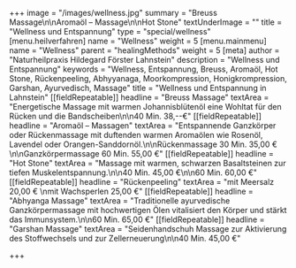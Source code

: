 +++
image = "/images/wellness.jpg"
summary = "Breuss Massage\n\nAromaöl – Massage\n\nHot Stone"
textUnderImage = ""
title = "Wellness und Entspannung"
type = "special/wellness"
[menu.heilverfahren]
name = "Wellness"
weight = 5
[menu.mainmenu]
name = "Wellness"
parent = "healingMethods"
weight = 5
[meta]
author = "Naturheilpraxis Hildegard Förster Lahnstein"
description = "Wellness und Entspannung"
keywords = "Wellness, Entspannung, Breuss, Aromaöl, Hot Stone, Rückenpeeling, Abhyyanaga, Moorkompression, Honigkrompression, Garshan, Ayurvedisch, Massage"
title = "Wellness und Entspannung in Lahnstein"
[[fieldRepeatable]]
headline = "Breuss Massage"
textArea = "Energetische Massage mit warmen Johannisblütenöl eine Wohltat für den Rücken und die Bandscheiben\n\n40 Min. 38,--€"
[[fieldRepeatable]]
headline = "Aromaöl – Massagen"
textArea = "Entspannende Ganzkörper oder Rückenmassage mit duftenden warmen Aromaölen wie Rosenöl, Lavendel oder Orangen-Sanddornöl.\n\nRückenmassage 30 Min. 35,00 €\n\nGanzkörpermassage 60 Min. 55,00 €"
[[fieldRepeatable]]
headline = "Hot Stone"
textArea = "Massage mit warmen, schwarzen Basaltsteinen zur tiefen Muskelentspannung.\n\n40 Min. 45,00 €\n\n60 Min. 60,00 €"
[[fieldRepeatable]]
headline = "Rückenpeeling"
textArea = "mit Meersalz 20,00 €  \nmit Wachsperlen 25,00 €"
[[fieldRepeatable]]
headline = "Abhyanga Massage"
textArea = "Traditionelle ayurvedische Ganzkörpermassage mit hochwertigen Ölen vitalisiert den Körper und stärkt das Immunsystem.\n\n60 Min. 65,00 €"
[[fieldRepeatable]]
headline = "Garshan Massage"
textArea = "Seidenhandschuh Massage zur Aktivierung des Stoffwechsels und zur Zellerneuerung\n\n40 Min. 45,00 €"

+++